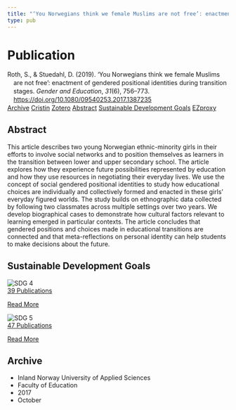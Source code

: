 ```yaml
---
title: "‘You Norwegians think we female Muslims are not free’: enactment of gendered positional identities during transition stages"
type: pub
---
```

<h1>Publication</h1>
<article id="csl-bib-container-QXYWULR4" class="csl-bib-container">
  <div class="csl-bib-body" style="line-height: 1.35; padding-left: 1em; text-indent:-1em;">
  <div class="csl-entry">Roth, S., &amp; Stuedahl, D. (2019). &#x2018;You Norwegians think we female Muslims are not free&#x2019;: enactment of gendered positional identities during transition stages. <i>Gender and Education</i>, <i>31</i>(6), 756&#x2013;773. <a href="https://doi.org/10.1080/09540253.2017.1387235">https://doi.org/10.1080/09540253.2017.1387235</a></div>
</div>
  <div class="csl-bib-buttons">
    <a href="#taxonomy-article-QXYWULR4" class="csl-bib-button">Archive</a>
    <a href="https://app.cristin.no/results/show.jsf?id=1505094" alt="Cristin URL" class="csl-bib-button">Cristin</a>
    <a href="http://zotero.org/groups/5022929/items/QXYWULR4" alt="Zotero URL" class="csl-bib-button">Zotero</a>
    <a href="#abstract-article-QXYWULR4" class="csl-bib-button">Abstract</a>
    <a href="#sdg-article-QXYWULR4" class="csl-bib-button">Sustainable Development Goals</a>
    <a href="http://ezproxy.inn.no/login?url=https://doi.org/10.1080/09540253.2017.1387235" class="csl-bib-button">EZproxy</a>
  </div>
  <div id="csl-bib-meta-container-QXYWULR4"></div>
</article>
<div id="csl-bib-meta-QXYWULR4" class="csl-bib-meta">
  <article id="abstract-article-QXYWULR4" class="abstract-article">
    <h1>Abstract</h1>
    This article describes two young Norwegian ethnic-minority girls in their efforts to involve social networks and to position themselves as learners in the transition between lower and upper secondary school. The article explores how they experience future possibilities represented by education and how they use resources in negotiating their everyday lives. We use the concept of social gendered positional identities to study how educational choices are individually and collectively formed and enacted in these girls’ everyday figured worlds. The study builds on ethnographic data collected by following two classmates across multiple settings over two years. We develop biographical cases to demonstrate how cultural factors relevant to learning emerged in particular contexts. The article concludes that gendered positions and choices made in educational transitions are connected and that meta-reflections on personal identity can help students to make decisions about the future.
  </article>
  <article id="sdg-article-QXYWULR4" class="sdg-article">
    <h1>Sustainable Development Goals</h1>
    <div class="sdg-container"><div id="sdg4" class="sdg">
<img src="{{< params subfolder >}}images/sdg/sdg04_en.png" class="image" alt="SDG 4">
<div class="sdg-overlay">
<a href="{{< params subfolder >}}en/archive/?sdg=4#archive" class="sdg-publication-count"><span>39</span> Publications</a>
<p><a href="https://sdgs.un.org/goals/goal4" class="sdg-read-more">Read More</a></p>
</div>
</div> <div id="sdg5" class="sdg">
<img src="{{< params subfolder >}}images/sdg/sdg05_en.png" class="image" alt="SDG 5">
<div class="sdg-overlay">
<a href="{{< params subfolder >}}en/archive/?sdg=5#archive" class="sdg-publication-count"><span>47</span> Publications</a>
<p><a href="https://sdgs.un.org/goals/goal5" class="sdg-read-more">Read More</a></p>
</div>
</div></div>
  </article>
  <article id="taxonomy-article-QXYWULR4" class="taxonomy-article">
    <h1>Archive</h1>
    <ul>
      <li>Inland Norway University of Applied Sciences</li>
      <li>Faculty of Education</li>
      <li>2017</li>
      <li>October</li>
    </ul>
  </article>
</div>
